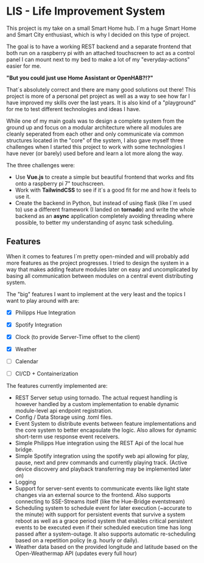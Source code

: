 # LIS - Life Improvement System

This project is my take on a small Smart Home hub. I´m a huge Smart Home and Smart City enthusiast, which is why I decided on this type of project.

The goal is to have a working REST backend and a separate frontend that both run on a 
raspberry pi with an attached touchscreen to act as a control panel I can mount next to
my bed to make a lot of my "everyday-actions" easier for me.

**"But you could just use Home Assistant or OpenHAB?!?"**

That´s absolutely correct and there are many good solutions out there! This project is more of a personal pet project as well as a way to see how far I have improved my skills over the last years. It is also kind of a "playground" for me to test different technologies and ideas I have.

While one of my main goals was to design a complete system from the ground up and focus on a modular architecture where all modules are cleanly seperated from each other and only communicate via common structures located in the "core" of the system, I also gave myself three challenges when I started this project to work with some technologies I have never (or barely) used before and learn a lot more along the way.

The three challenges were:
* Use **Vue.js** to create a simple but beautiful frontend that works and fits onto a raspberry pi 7" touchscreen.
* Work with **TailwindCSS** to see if it´s a good fit for me and how it feels to use it.
* Create the backend in Python, but instead of using flask (like I´m used to) use a different framework (I landed on **tornado**) and write the whole backend as an **async** application completely avoiding threading where possible, to better my understanding of async task scheduling.

## Features

When it comes to features I´m pretty open-minded and will probably add more features as the project progresses.
I tried to design the system in a way that makes adding feature modules later on easy and uncomplicated by basing all communication between modules on a central event distributing system.

The "big" features I want to implement at the very least and the topics I want to play around with are:

* [x] Philipps Hue Integration 
* [x] Spotify Integration
* [X] Clock (to provide Server-Time offset to the client)
* [X] Weather
* [ ] Calendar
* [ ] CI/CD + Containerization


The features currently implemented are:
* REST Server setup using tornado. The actual request handling is however handled by a custom implementation to enable dynamic module-level api endpoint registration.
* Config / Data Storage using .toml files.
* Event System to distribute events between feature implementations and the core system to better encapsulate the logic. Also allows for dynamic short-term use response event receivers.
* Simple Philipps Hue integration using the REST Api of the local hue bridge.
* Simple Spotify integration using the spotify web api allowing for play, pause, next and prev commands and currently playing track. (Active device discovery and playback transferring may be implemented later on)
* Logging
* Support for server-sent events to communicate events like light state changes via an external source to the frontend. Also supports connecting to SSE-Streams itself (like the Hue-Bridge eventstream)
* Scheduling system to schedule event for later execution (~accurate to the minute) with support for persistent events that survive a system reboot as well as a grace period system that enables critical persistent events to be executed even if their scheduled execution time has long passed after a system-outage. It also supports automatic re-scheduling based on a repetition policy (e.g. hourly or daily).
* Weather data based on the provided longitude and latitude based on the Open-Weathermap API (updates every full hour)